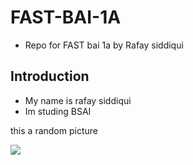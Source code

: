 # FAST-BAI-1A
- Repo for FAST bai 1a by Rafay siddiqui

## Introduction
- My name is rafay siddiqui
- Im studing BSAI

this a random picture

![](https://www.mountainphotography.com/images/640/20100923-Capitol-Sunset.webp)


